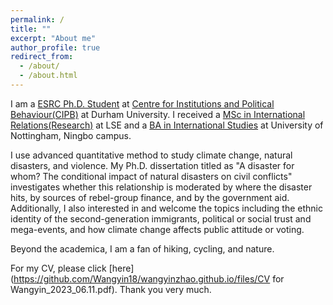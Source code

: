 ```yaml
---
permalink: /
title: ""
excerpt: "About me"
author_profile: true
redirect_from: 
  - /about/
  - /about.html
---
```


I am a [ESRC Ph.D. Student](https://www.ninedtp.ac.uk/wangyin-zhao-a-disaster-for-whom-the-conditional-impact-of-natural-disasters-on-civil-conflicts/) at [Centre for Institutions and Political Behaviour(CIPB)](https://www.durham.ac.uk/research/institutes-and-centres/institutions-political-behaviour/) at Durham University. I received a [MSc in International Relations(Research)](https://www.lse.ac.uk/international-relations) at LSE and a [BA in International Studies](https://www.nottingham.edu.cn/en/humanities-and-social-sciences/schools-and-department/international-studies/home.aspx) at University of Nottingham, Ningbo campus.  

I use advanced quantitative method to study climate change, natural disasters, and violence. My Ph.D. dissertation titled as "A disaster for whom? The conditional impact of natural disasters on civil conflicts" investigates whether this relationship is moderated by where the disaster hits, by sources of rebel-group finance, and by the government aid. Additionally, I also interested in and welcome the topics including the ethnic identity of the second-generation immigrants, political or social trust and mega-events, and how climate change affects public attitude or voting.  

Beyond the academica, I am a fan of hiking, cycling, and nature.

For my CV, please click [here](https://github.com/Wangyin18/wangyinzhao.github.io/files/CV for Wangyin_2023_06.11.pdf). Thank you very much.
